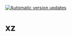 [![Automatic version updates](https://github.com/ZOSOpenTools/xzport/actions/workflows/bump.yml/badge.svg)](https://github.com/ZOSOpenTools/xzport/actions/workflows/bump.yml)

# xz

